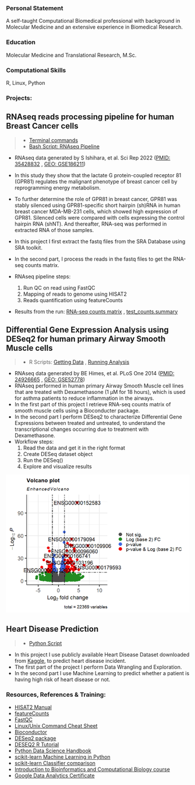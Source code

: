 ### Personal Statement 
A self-taught Computational Biomedical professional with background in Molecular Medicine and an extensive experience in Biomedical Research. 

### Education
Molecular Medicine and Translational Research, M.Sc. 

### Computational Skills
R, Linux, Python
 
### Projects:

## RNAseq reads processing pipeline for human Breast Cancer cells

> - [Terminal commands](https://github.com/amenamahdami/Amena_Mahdami_Portfolio.github.io/blob/main/Shell/terminal%20commands.sh)
> - [Bash Script: RNAseq Pipeline](https://github.com/amenamahdami/Amena_Mahdami_Portfolio.github.io/blob/main/Shell/RNASeq_pipeline_BC.sh)

- RNAseq data generated by S Ishihara, et al. Sci Rep 2022 ([PMID: 35428832](https://pubmed.ncbi.nlm.nih.gov/35428832/) , [GEO: GSE186211](https://www.ncbi.nlm.nih.gov/geo/query/acc.cgi?acc=GSE186211))
- In this study they show that the lactate G protein-coupled receptor 81 (GPR81) regulates the malignant phenotype of breast cancer cell by reprogramming energy metabolism.
- To further determine the role of GPR81 in breast cancer, GPR81 was stably silenced using GPR81-specific short hairpin (sh)RNA in human breast cancer MDA-MB-231 cells, which showed high expression of GPR81. Silenced cells were compared with cells expressing the control hairpin RNA (shNT). And thereafter, RNA-seq was performed in extracted RNA of those samples.  

- In this project I first extract the fastq files from the SRA Database using SRA toolkit.
- In the second part, I process the reads in the fastq files to get the RNA-seq counts matrix.
- RNAseq pipeline steps:
  1. Run QC on read using FastQC 
  2. Mapping of reads to genome using HISAT2
  3. Reads quantification using featureCounts
    
- Results from the run: [RNA-seq counts matrix](https://github.com/amenamahdami/Amena_Mahdami_Portfolio.github.io/blob/main/Shell/sample_counts.tsv) , [test_counts.summary](https://github.com/amenamahdami/Amena_Mahdami_Portfolio.github.io/blob/main/Shell/test_counts.summary)  

    

## Differential Gene Expression Analysis using DESeq2 for human primary Airway Smooth Muscle cells
> - R Scripts: [Getting Data](https://github.com/amenamahdami/Amena_Mahdami_Portfolio.github.io/blob/main/R/getData_airway.r) , [Running Analysis](https://github.com/amenamahdami/Amena_Mahdami_Portfolio.github.io/blob/main/R/DESeq2_workflow_airway.R)  

- RNAseq data generated by BE Himes, et al. PLoS One 2014 ([PMID: 24926665](https://pubmed.ncbi.nlm.nih.gov/24926665/) , [GEO: GSE52778](https://www.ncbi.nlm.nih.gov/geo/query/acc.cgi?acc=GSE52778))
- RNAseq performed in human primary Airway Smooth Muscle cell lines that are treated with Dexamethasone (1 µM for 18 hours), which is used for asthma patients to reduce inflammation in the airways.
- In the first part of this project I retrieve RNA-seq counts matrix of smooth muscle cells using a Bioconducter package. 
- In the second part I perform DESeq2 to characterize Differential Gene Expressions between treated and untreated, to understand the transcriptional changes occurring due to treatment with Dexamethasone.
- Workflow steps:
  1. Read the data and get it in the right format
  2. Create DESeq dataset object
  3. Run the DESeq()
  4. Explore and visualize results

![Differential Gene Expression Volcano Plot](assets/img/Volcano_plot_airway.png)  

  
  
## Heart Disease Prediction
> - [Python Script](https://github.com/amenamahdami/Amena_Mahdami_Portfolio.github.io/blob/main/Python/ML_Project_Heart_Disease_Prediction.ipynb)

- In this project I use publicly available Heart Disease Dataset downloaded from [Kaggle](https://www.kaggle.com/datasets/johnsmith88/heart-disease-dataset), to predict heart disease incident.
- The first part of the project I perform Data Wrangling and Exploration.
- In the second part I use Machine Learning to predict whether a patient is having high risk of heart disease or not.


      


### Resources, References & Training:
- [HISAT2 Manual](https://daehwankimlab.github.io/hisat2/manual/)
- [featureCounts](https://rnnh.github.io/bioinfo-notebook/docs/featureCounts.html)
- [FastQC](https://www.bioinformatics.babraham.ac.uk/projects/fastqc/)
- [Linux/Unix Command Cheat Sheet](https://rumorscity.com/2014/08/16/6-best-linuxunix-command-cheat-sheet/)
- [Bioconductor](https://www.bioconductor.org/)
- [DESeq2 package](https://bioc.ism.ac.jp/packages/2.14/bioc/vignettes/DESeq2/inst/doc/beginner.pdf)
- [DESEQ2 R Tutorial](https://lashlock.github.io/compbio/R_presentation.html)
- [Python Data Science Handbook](https://jakevdp.github.io/PythonDataScienceHandbook/)
- [scikit-learn Machine Learning in Python](https://scikit-learn.org/stable/)
- [scikit-learn Classifier comparison](https://scikit-learn.org/stable/auto_examples/classification/plot_classifier_comparison.html#sphx-glr-auto-examples-classification-plot-classifier-comparison-py)
- [Introduction to Bioinformatics and Computational Biology course](https://liulab-dfci.github.io/bioinfo-combio/)
- [Google Data Analytics Certificate](https://coursera.org/share/0dd196ce17876b5d71ccc0c4695b738f) 
